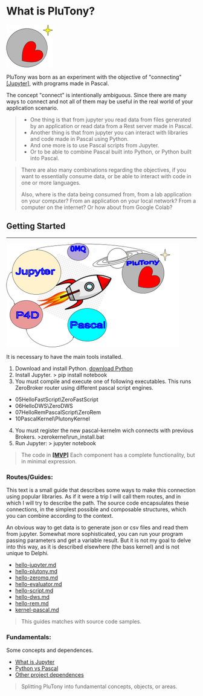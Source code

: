 # What is PluTony?

![](.gitbook/assets/logoply1.png)

PluTony was born as an experiment with the objective of "connecting" [\[Jupyter\]](https://jupyter.org), with programs made in Pascal.


The concept "connect" is intentionally ambiguous. Since there are many ways to connect and not all of them may be useful in the real world of your application scenario.

> * One thing is that from jupyter you read data from files generated by an application or read data from a Rest server made in Pascal.
> * Another thing is that from jupyter you can interact with libraries and code made in Pascal using Python.
> * And one more is to use Pascal scripts from Jupyter.
> * Or to be able to combine Pascal built into Python, or Python built into Pascal.

> There are also many combinations regarding the objectives, if you want to essentially consume data, or be able to interact with code in one or more languages.
>
> Also, where is the data being consumed from, from a lab application on your computer? From an application on your local network? From a computer on the internet? Or how about from Google Colab?

## Getting Started

****

![](.gitbook/assets/image5.png)

It is necessary to have the main tools installed.

1. Download and install Python. [download Python](https://www.python.org/downloads/) 
2. Install Jupyter. > pip install notebook
3. You must compile and execute one of following executables. This runs ZeroBroker router using different pascal script engines.
 * 05HelloFastScript\ZeroFastScript
 * 06HelloDWS\ZeroDWS
 * 07HelloRemPascalScript\ZeroRem
 * 10PascalKernel\PlutonyKernel
4. You must register the new pascal-kernelm wich connects with previous Brokers.  >zerokernel\run_install.bat
5. Run Jupyter: > jupyter notebook


 
> 
> The code in [**\[MVP\]**](https://en.wikipedia.org/wiki/Minimum\_viable\_product) Each component has a complete functionality, but in minimal expression.
> 

### Routes/Guides:

This text is a small guide that describes some ways to make this connection using popular libraries. As if it were a trip I will call them routes, and in which I will try to describe the path. The source code encapsulates these connections, in the simplest possible and composable structures, which you can combine according to the context.

An obvious way to get data is to generate json or csv files and read them from jupyter. Somewhat more sophisticated, you can run your program passing parameters and get a variable result. But it is not my goal to delve into this way, as it is described elsewhere (the bass kernel) and is not unique to Delphi.


* [hello-jupyter.md](guides/hello-jupyter.md)
* [hello-plutony.md](guides/hello-plutony.md)
* [hello-zeromq.md](guides/hello-zeromq.md)
* [hello-evaluator.md](guides/hello-evaluator.md)
* [hello-script.md](guides/hello-script.md)
* [hello-dws.md](guides/hello-dws.md)
* [hello-rem.md](guides/hello-rem.md)
* [kernel-pascal.md](guides/kernel-pascal.md)


> 
> This guides matches with source code samples.
> 


### Fundamentals: 

Some concepts and  dependences. 


* [What is Jupyter](fundamentals/what-is-jupyter.md)
* [Python vs Pascal](fundamentals/python-vs-pascal.md)
* [Other project dependences](fundamentals/project-dependences.md)

> 
> Splitting PluTony into fundamental concepts, objects, or areas.
> 
> 